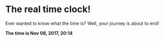 # The real time clock!

Ever wanted to know what the time is? Well, your journey is about to end!

**The time is Nov 08, 2017, 20:14**